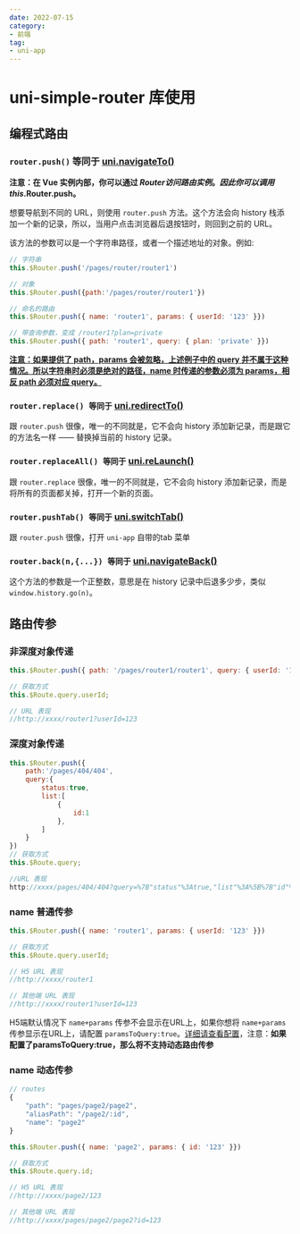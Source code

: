 ```yaml
---
date: 2022-07-15
category:
- 前端
tag:
- uni-app
---
```


# uni-simple-router 库使用

## 编程式路由

### `router.push()` 等同于 [uni.navigateTo()](https://uniapp.dcloud.io/api/router?id=navigateto)

**注意：在 Vue 实例内部，你可以通过 $Router 访问路由实例。因此你可以调用 this.$Router.push。**

想要导航到不同的 URL，则使用 `router.push` 方法。这个方法会向 history 栈添加一个新的记录，所以，当用户点击浏览器后退按钮时，则回到之前的 URL。

该方法的参数可以是一个字符串路径，或者一个描述地址的对象。例如:

```js
// 字符串
this.$Router.push('/pages/router/router1')

// 对象
this.$Router.push({path:'/pages/router/router1'})

// 命名的路由
this.$Router.push({ name: 'router1', params: { userId: '123' }})

// 带查询参数，变成 /router1?plan=private
this.$Router.push({ path: 'router1', query: { plan: 'private' }})
```

<u>**注意：如果提供了 path，params 会被忽略，上述例子中的 query 并不属于这种情况。所以字符串时必须是绝对的路径，name 时传递的参数必须为 params，相反 path 必须对应 query。**</u>

### `router.replace() 等同于` [uni.redirectTo()](https://uniapp.dcloud.io/api/router?id=redirectto)

跟 `router.push` 很像，唯一的不同就是，它不会向 history 添加新记录，而是跟它的方法名一样 —— 替换掉当前的 history 记录。

### `router.replaceAll() 等同于` [uni.reLaunch()](https://uniapp.dcloud.io/api/router?id=redirectto)

跟 `router.replace` 很像，唯一的不同就是，它不会向 history 添加新记录，而是将所有的页面都关掉，打开一个新的页面。

### `router.pushTab() 等同于` [uni.switchTab()](https://uniapp.dcloud.io/api/router?id=switchtab)

跟 `router.push` 很像，打开 `uni-app` 自带的tab 菜单

### `router.back(n,{...}) 等同于` [uni.navigateBack()](https://uniapp.dcloud.io/api/router?id=navigateback)

这个方法的参数是一个正整数，意思是在 history 记录中后退多少步，类似 `window.history.go(n)`。

## 路由传参

### 非深度对象传递

```js
this.$Router.push({ path: '/pages/router1/router1', query: { userId: '123' }})

// 获取方式
this.$Route.query.userId;

// URL 表现
//http://xxxx/router1?userId=123
```

###  深度对象传递

```js
this.$Router.push({
    path:'/pages/404/404',
    query:{
        status:true,
        list:[
            {
                id:1
            },
        ]
    }
})
// 获取方式
this.$Route.query;

//URL 表现
http://xxxx/pages/404/404?query=%7B"status"%3Atrue,"list"%3A%5B%7B"id"%3A1%7D%5D%7D
```

### name 普通传参

```js
this.$Router.push({ name: 'router1', params: { userId: '123' }})

// 获取方式
this.$Route.query.userId;

// H5 URL 表现
//http://xxxx/router1

// 其他端 URL 表现
//http://xxxx/router1?userId=123
```

H5端默认情况下 `name+params` 传参不会显示在URL上，如果你想将 `name+params` 传参显示在URL上，请配置 `paramsToQuery:true`。[详细请查看配置](https://hhyang.cn/v2/api/routerInsatll.html#h5)，注意：**如果配置了paramsToQuery:true，那么将不支持动态路由传参**

###  name 动态传参

```js
// routes
{
    "path": "pages/page2/page2",
    "aliasPath": "/page2/:id",
    "name": "page2"
}

this.$Router.push({ name: 'page2', params: { id: '123' }})

// 获取方式
this.$Route.query.id;

// H5 URL 表现
//http://xxxx/page2/123

// 其他端 URL 表现
//http://xxxx/pages/page2/page2?id=123
```

